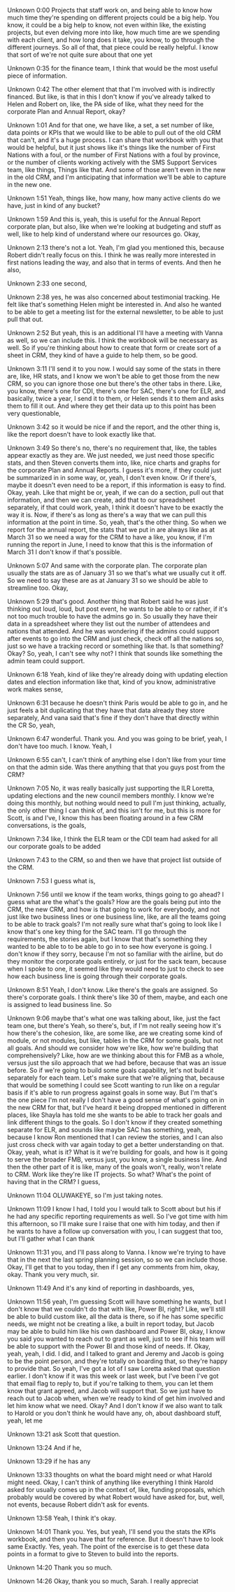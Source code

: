 

Unknown 0:00
Projects that staff work on, and being able to know how much time they're spending on different projects could be a big help. You know, it could be a big help to know, not even within like, the existing projects, but even delving more into like, how much time are we spending with each client, and how long does it take, you know, to go through the different journeys. So all of that, that piece could be really helpful. I know that sort of we're not quite sure about that one yet

Unknown 0:35
for the finance team, I think that would be the most useful piece of information.

Unknown 0:42
The other element that that I'm involved with is indirectly financed. But like, is that in this I don't know if you've already talked to Helen and Robert on, like, the PA side of like, what they need for the corporate Plan and Annual Report, okay?

Unknown 1:01
And for that one, we have like, a set, a set number of like, data points or KPIs that we would like to be able to pull out of the old CRM that can't, and it's a huge process. I can share that workbook with you that would be helpful, but it just shows like it's things like the number of First Nations with a foul, or the number of First Nations with a foul by province, or the number of clients working actively with the SMS Support Services team, like things, Things like that. And some of those aren't even in the new in the old CRM, and I'm anticipating that information we'll be able to capture in the new one.

Unknown 1:51
Yeah, things like, how many, how many active clients do we have, just in kind of any bucket?

Unknown 1:59
And this is, yeah, this is useful for the Annual Report corporate plan, but also, like when we're looking at budgeting and stuff as well, like to help kind of understand where our resources go. Okay,

Unknown 2:13
there's not a lot. Yeah, I'm glad you mentioned this, because Robert didn't really focus on this. I think he was really more interested in first nations leading the way, and also that in terms of events. And then he also,

Unknown 2:33
one second,

Unknown 2:38
yes, he was also concerned about testimonial tracking. He felt like that's something Helen might be interested in. And also he wanted to be able to get a meeting list for the external newsletter, to be able to just pull that out.

Unknown 2:52
But yeah, this is an additional I'll have a meeting with Vanna as well, so we can include this. I think the workbook will be necessary as well. So if you're thinking about how to create that form or create sort of a sheet in CRM, they kind of have a guide to help them, so be good.

Unknown 3:11
I'll send it to you now. I would say some of the stats in there are, like, HR stats, and I know we won't be able to get those from the new CRM, so you can ignore those one but there's the other tabs in there. Like, you know, there's one for CDI, there's one for SAC, there's one for ELR, and basically, twice a year, I send it to them, or Helen sends it to them and asks them to fill it out. And where they get their data up to this point has been very questionable,

Unknown 3:42
so it would be nice if and the report, and the other thing is, like the report doesn't have to look exactly like that.

Unknown 3:49
So there's no, there's no requirement that, like, the tables appear exactly as they are. We just needed, we just need those specific stats, and then Steven converts them into, like, nice charts and graphs for the corporate Plan and Annual Reports. I guess it's more, if they could just be summarized in in some way, or, yeah, I don't even know. Or if there's, maybe it doesn't even need to be a report, if this information is easy to find. Okay, yeah. Like that might be or, yeah, if we can do a section, pull out that information, and then we can create, add that to our spreadsheet separately, if that could work, yeah, I think it doesn't have to be exactly the way it is. Now, if there's as long as there's a way that we can pull this information at the point in time. So, yeah, that's the other thing. So when we report for the annual report, the stats that we put in are always like as at March 31 so we need a way for the CRM to have a like, you know, if I'm running the report in June, I need to know that this is the information of March 31 I don't know if that's possible.

Unknown 5:07
And same with the corporate plan. The corporate plan usually the stats are as of January 31 so we that's what we usually cut it off. So we need to say these are as at January 31 so we should be able to streamline too. Okay,

Unknown 5:29
that's good. Another thing that Robert said he was just thinking out loud, loud, but post event, he wants to be able to or rather, if it's not too much trouble to have the admins go in. So usually they have their data in a spreadsheet where they list out the number of attendees and nations that attended. And he was wondering if the admins could support after events to go into the CRM and just check, check off all the nations so, just so we have a tracking record or something like that. Is that something? Okay? So, yeah, I can't see why not? I think that sounds like something the admin team could support.

Unknown 6:18
Yeah, kind of like they're already doing with updating election dates and election information like that, kind of you know, administrative work makes sense,

Unknown 6:31
because he doesn't think Paris would be able to go in, and he just feels a bit duplicating that they have that data already they store separately, And vana said that's fine if they don't have that directly within the CR So, yeah,

Unknown 6:47
wonderful. Thank you. And you was going to be brief, yeah, I don't have too much. I know. Yeah, I

Unknown 6:55
can't, I can't think of anything else I don't like from your time on that the admin side. Was there anything that that you guys post from the CRM?

Unknown 7:05
No, it was really basically just supporting the ILR Loretta, updating elections and the new council members monthly. I know we're doing this monthly, but nothing would need to pull I'm just thinking, actually, the only other thing I can think of, and this isn't for me, but this is more for Scott, is and I've, I know this has been floating around in a few CRM conversations, is the goals,

Unknown 7:34
like, I think the ELR team or the CDI team had asked for all our corporate goals to be added

Unknown 7:43
to the CRM, so and then we have that project list outside of the CRM.

Unknown 7:53
I guess what is,

Unknown 7:56
until we know if the team works, things going to go ahead? I guess what are the what's the goals? How are the goals being put into the CRM, the new CRM, and how is that going to work for everybody, and not just like two business lines or one business line, like, are all the teams going to be able to track goals? I'm not really sure what that's going to look like I know that's one key thing for the SAC team. I'll go through the requirements, the stories again, but I know that that's something they wanted to be able to to be able to go in to see how everyone is going. I don't know if they sorry, because I'm not so familiar with the airline, but do they monitor the corporate goals entirely, or just for the sack team, because when I spoke to one, it seemed like they would need to just to check to see how each business line is going through their corporate goals.

Unknown 8:51
Yeah, I don't know. Like there's the goals are assigned. So there's corporate goals. I think there's like 30 of them, maybe, and each one is assigned to lead business line. So

Unknown 9:06
maybe that's what one was talking about, like, just the fact team one, but there's Yeah, so there's, but, if I'm not really seeing how it's how there's the cohesion, like, are some like, are we creating some kind of module, or not modules, but like, tables in the CRM for some goals, but not all goals. And should we consider how we're like, how we're building that comprehensively? Like, how are we thinking about this for FMB as a whole, versus just the silo approach that we had before, because that was an issue before. So if we're going to build some goals capability, let's not build it separately for each team. Let's make sure that we're aligning that, because that would be something I could see Scott wanting to run like on a regular basis if it's able to run progress against goals in some way. But I'm that's the one piece I'm not really I don't have a good sense of what's going on in the new CRM for that, but I've heard it being dropped mentioned in different places, like Shayla has told me she wants to be able to track her goals and link different things to the goals. So I don't know if they created something separate for ELR, and sounds like maybe SAC has something, yeah, because I know Ron mentioned that I can review the stories, and I can also just cross check with var again today to get a better understanding on that. Okay, yeah, what is it? What is it we're building for goals, and how is it going to serve the broader FMB, versus just, you know, a single business line. And then the other part of it is like, many of the goals won't, really, won't relate to CRM. Work like they're like IT projects. So what? What's the point of having that in the CRM? I guess,

Unknown 11:04
OLUWAKEYE, so I'm just taking notes.

Unknown 11:09
I know I had, I told you I would talk to Scott about but his if he had any specific reporting requirements as well. So I've got time with him this afternoon, so I'll make sure I raise that one with him today, and then if he wants to have a follow up conversation with you, I can suggest that too, but I'll gather what I can thank

Unknown 11:31
you, and I'll pass along to Vanna. I know we're trying to have that in the next the last spring planning session, so so we can include those. Okay, I'll get that to you today, then if I get any comments from him, okay, okay. Thank you very much, sir.

Unknown 11:49
And it's any kind of reporting in dashboards, yes,

Unknown 11:56
yeah, I'm guessing Scott will have something he wants, but I don't know that we couldn't do that with like, Power BI, right? Like, we'll still be able to build custom like, all the data is there, so if he has some specific needs, we might not be creating a like, a built in report today, but Jacob may be able to build him like his own dashboard and Power BI, okay, I know you said you wanted to reach out to grant as well, just to see if his team will be able to support with the Power BI and those kind of needs. If. Okay, yeah, yeah, I did. I did, and I talked to grant and Jeremy and Jacob is going to be the point person, and they're totally on boarding that, so they're happy to provide that. So yeah, I've got a lot of I saw Loretta asked that question earlier. I don't know if it was this week or last week, but I've been I've got that email flag to reply to, but if you're talking to them, you can let them know that grant agreed, and Jacob will support that. So we just have to reach out to Jacob when, when we're ready to kind of get him involved and let him know what we need. Okay? And I don't know if we also want to talk to Harold or you don't think he would have any, oh, about dashboard stuff, yeah, let me

Unknown 13:21
ask Scott that question.

Unknown 13:24
And if he,

Unknown 13:29
if he has any

Unknown 13:33
thoughts on what the board might need or what Harold might need. Okay, I can't think of anything like everything I think Harold asked for usually comes up in the context of, like, funding proposals, which probably would be covered by what Robert would have asked for, but, well, not events, because Robert didn't ask for events.

Unknown 13:58
Yeah, I think it's okay.

Unknown 14:01
Thank you. Yes, but yeah, I'll send you the stats the KPIs workbook, and then you have that for reference. But it doesn't have to look same Exactly. Yes, yeah. The point of the exercise is to get these data points in a format to give to Steven to build into the reports.

Unknown 14:20
Thank you so much.

Unknown 14:26
Okay, thank you so much, Sarah. I really appreciat
